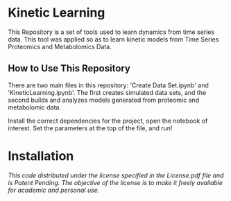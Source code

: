# Kinetic Learning

This Repository is a set of tools used to learn dynamics from time series data. This tool was applied so as to learn kinetic models from Time Series Proteomics and Metabolomics Data.

## How to Use This Repository

There are two main files in this repository: 'Create Data Set.ipynb' and 'KineticLearning.ipynb'. The first creates simulated data sets, and the second builds and analyzes models generated from proteomic and metabolomic data.  

Install the correct dependencies for the project, open the notebook of interest. Set the parameters at the top of the file, and run!  

 
# Installation


*This code distributed under the license specified in the License.pdf file and is Patent Pending. The objective of the license is to make it freely available for academic and personal use.*
